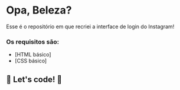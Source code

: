 # Opa, Beleza?

Esse é o repositório em que recriei  a interface de login do Instagram! 

### Os requisitos são:

* [HTML básico]
* [CSS básico]

## 🚀 Let's code! 🚀
